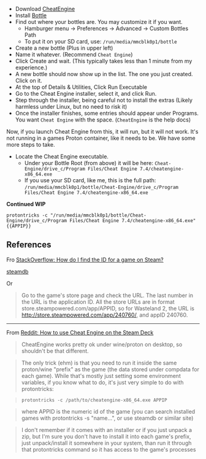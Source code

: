 
- Download [CheatEngine](https://www.cheatengine.org/downloads.php)
- Install [Bottle](/tools/Bottle.md)
- Find out where your bottles are. You may customize it if you want.
  - Hamburger menu -> Preferences -> Advanced -> Custom Bottles Path
  - To put it on your SD card, use: `/run/media/mmcblk0p1/bottle`
- Create a new bottle (Plus in upper left)
- Name it whatever. (Recommend `Cheat Engine`)
- Click Create and wait. (This typically takes less than 1 minute from my experience.)
- A new bottle should now show up in the list. The one you just created. Click on it.
- At the top of Details & Utilities, Click Run Executable
- Go to the Cheat Engine installer, select it, and click Run.
- Step through the installer, being careful not to install the extras (Likely harmless under Linux, but no need to risk it)
- Once the installer finishes, some entries should appear under Programs. You want `Cheat Engine` with the space. (`CheatEngine` is the help docs)

Now, if you launch Cheat Engine from this, it will run, but it will not work. It's not running in a games Proton container, like it needs to be. We have some more steps to take.

- Locate the Cheat Engine executable.
  - Under your Bottle Root (from above) it will be here: `Cheat-Engine/drive_c/Program Files/Cheat Engine 7.4/cheatengine-x86_64.exe`
  - If you use your SD card, like me, this is the full path: `/run/media/mmcblk0p1/bottle/Cheat-Engine/drive_c/Program Files/Cheat Engine 7.4/cheatengine-x86_64.exe`

**Continued WIP**

```
protontricks -c "/run/media/mmcblk0p1/bottle/Cheat-Engine/drive_c/Program Files/Cheat Engine 7.4/cheatengine-x86_64.exe" {{APPIP}}
```

## References

Fro [StackOverflow: How do I find the ID for a game on Steam?](https://gaming.stackexchange.com/questions/149837/how-do-i-find-the-id-for-a-game-on-steam)

[steamdb](https://steamdb.info/)

Or

> Go to the game's store page and check the URL. The last number in the URL is the application ID. All the store URLs are in format store.steampowered.com/app/APPID, so for Wasteland 2, the URL is http://store.steampowered.com/app/240760/, and appID 240760.

-----

From [Reddit: How to use Cheat Engine on the Steam Deck](https://www.reddit.com/r/SteamDeck/comments/u5z8vw/comment/i56k2fg/)

> CheatEngine works pretty ok under wine/proton on desktop, so shouldn't be that different.

> The only trick (ehm) is that you need to run it inside the same proton/wine "prefix" as the game (the data stored under compdata for each game). While that's mostly just setting some environment variables, if you know what to do, it's just very simple to do with protontricks:

> `protontricks -c /path/to/cheatengine-x86_64.exe APPIP`

> where APPID is the numeric id of the game (you can search installed games with protontricks -s "name...", or use steamdb or similar site)

> I don't remember if it comes with an installer or if you just unpack a zip, but I'm sure you don't have to install it into each game's prefix, just unpack/install it somewhere in your system, than run it through that protontricks command so it has access to the game's processes
